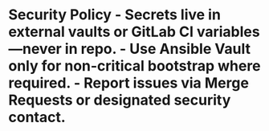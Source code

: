 # Security Policy - Secrets live in external vaults or GitLab CI variables—never in repo. - Use Ansible Vault only for non-critical bootstrap where required. - Report issues via Merge Requests or designated security contact.
